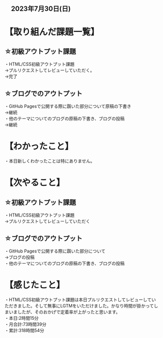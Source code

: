 ## 　2023年7月30日(日)
# 【取り組んだ課題一覧】
## ☆初級アウトプット課題
・HTML/CSS初級アウトプット課題<br>
→プルリクエストしてレビューしていただく。<br>
→完了<br>
## ☆ブログでのアウトプット
・GitHub Pagesで公開する際に躓いた部分について原稿の下書き<br>
→継続<br>
・他のテーマについてのブログの原稿の下書き、ブログの投稿<br>
→継続<br>
# 【わかったこと】
・本日新しくわかったことは特にありません。<br>
# 【次やること】
## ☆初級アウトプット課題
・HTML/CSS初級アウトプット課題<br>
→プルリクエストしてレビューしていただく<br>
## ☆ブログでのアウトプット
・GitHub Pagesで公開する際に躓いた部分について<br>
→ブログの投稿<br>
・他のテーマについてのブログの原稿の下書き、ブログの投稿<br>
# 【感じたこと】
・HTML/CSS初級アウトプット課題は本日プルリクエストしてレビューしていただきました。そして無事にLGTMをいただけました。かなり時間が掛かってしまいましたが、そのおかげで定着率が上がったと思います。<br>
・本日:2時間15分<br>
・月合計:73時間39分<br>
・累計:318時間54分<br>
